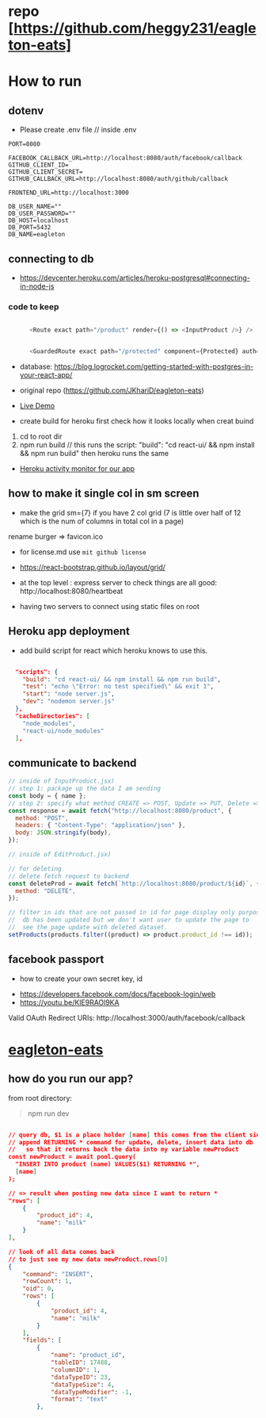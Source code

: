 # repo [https://github.com/heggy231/eagleton-eats]

# How to run

## dotenv

- Please create .env file
  // inside .env

```
PORT=8080

FACEBOOK_CALLBACK_URL=http://localhost:8080/auth/facebook/callback
GITHUB_CLIENT_ID=
GITHUB_CLIENT_SECRET=
GITHUB_CALLBACK_URL=http://localhost:8080/auth/github/callback

FRONTEND_URL=http://localhost:3000

DB_USER_NAME=""
DB_USER_PASSWORD=""
DB_HOST=localhost
DB_PORT=5432
DB_NAME=eagleton
```

## connecting to db

- https://devcenter.heroku.com/articles/heroku-postgresql#connecting-in-node-js

### code to keep

```js

      <Route exact path="/product" render={() => <InputProduct />} />


      <GuardedRoute exact path="/protected" component={Protected} auth={isAuthenticated} />
```

- database: https://blog.logrocket.com/getting-started-with-postgres-in-your-react-app/

- original repo (https://github.com/JKhariD/eagleton-eats)

- [Live Demo](https://hc-eagleton-eats.herokuapp.com/)
- create build for heroku
  first check how it looks locally when creat buind

1. cd to root dir
2. npm run build
   // this runs the script: "build": "cd react-ui/ && npm install && npm run build"
   then heroku runs the same

- [Heroku activity monitor for our app](https://dashboard.heroku.com/apps/hc-eagleton-eats/activity)

## how to make it single col in sm screen

- make the grid sm={7} if you have 2 col grid (7 is little over half of 12 which is the num of columns in total col in a page)

rename burger => favicon.ico

- for license.md use `mit github license`

- https://react-bootstrap.github.io/layout/grid/

- at the top level : express server
  to check things are all good:
  http://localhost:8080/heartbeat

- having two servers to connect using static files on root

## Heroku app deployment

- add build script for react which heroku knows to
  use this.

```json

  "scripts": {
    "build": "cd react-ui/ && npm install && npm run build",
    "test": "echo \"Error: no test specified\" && exit 1",
    "start": "node server.js",
    "dev": "nodemon server.js"
  },
  "cacheDirectories": [
    "node_modules",
    "react-ui/node_modules"
  ],

```

## communicate to backend

```js
// inside of InputProduct.jsx)
// step 1: package up the data I am sending
const body = { name };
// step 2: specify what method CREATE => POST, Update => PUT, Delete => DELETE
const response = await fetch("http://localhost:8080/product", {
  method: "POST",
  headers: { "Content-Type": "application/json" },
  body: JSON.stringify(body),
});

// inside of EditProduct.jsx)

// for deleting
// delete fetch request to backend
const deleteProd = await fetch(`http://localhost:8080/product/${id}`, {
  method: "DELETE",
});

// filter in ids that are not passed in id for page display only purpose
//  db has been updated but we don't want user to update the page to
//  see the page update with deleted dataset.
setProducts(products.filter((product) => product.product_id !== id));
```

## facebook passport

- how to create your own secret key, id

* https://developers.facebook.com/docs/facebook-login/web
* https://youtu.be/KlE9RAOl9KA

Valid OAuth Redirect URIs:
http://localhost:3000/auth/facebook/callback

# [eagleton-eats](https://hc-eagleton-eats.herokuapp.com)

## how do you run our app?

from root directory:

> npm run dev

```json

// query db, $1 is a place holder [name] this comes from the client side
// append RETURNING * command for update, delete, insert data into db
//   so that it returns back the data into my variable newProduct
const newProduct = await pool.query(
  "INSERT INTO product (name) VALUES($1) RETURNING *",
  [name]
);

// => result when posting new data since I want to return *
"rows": [
    {
        "product_id": 4,
        "name": "milk"
    }
],

// look of all data comes back
// to just see my new data newProduct.rows[0]
{
    "command": "INSERT",
    "rowCount": 1,
    "oid": 0,
    "rows": [
        {
            "product_id": 4,
            "name": "milk"
        }
    ],
    "fields": [
        {
            "name": "product_id",
            "tableID": 17488,
            "columnID": 1,
            "dataTypeID": 23,
            "dataTypeSize": 4,
            "dataTypeModifier": -1,
            "format": "text"
        },
```
